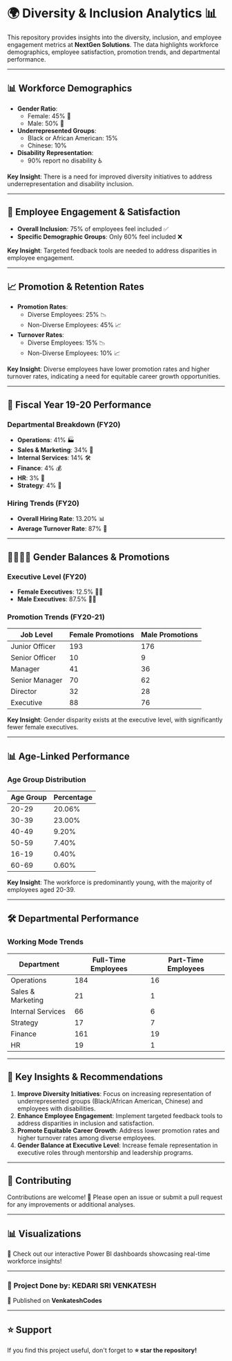 # 🌍 Diversity & Inclusion Analytics 📊

This repository provides insights into the diversity, inclusion, and employee engagement metrics at **NextGen Solutions**. The data highlights workforce demographics, employee satisfaction, promotion trends, and departmental performance.

---

## 📊 Workforce Demographics

- **Gender Ratio**: 
  - Female: 45% 👩
  - Male: 50% 👨
- **Underrepresented Groups**:
  - Black or African American: 15% 
  - Chinese: 10% 
- **Disability Representation**: 
  - 90% report no disability ♿
  
**Key Insight**: There is a need for improved diversity initiatives to address underrepresentation and disability inclusion.

---

## 💼 Employee Engagement & Satisfaction

- **Overall Inclusion**: 75% of employees feel included ✅
- **Specific Demographic Groups**: Only 60% feel included ❌

**Key Insight**: Targeted feedback tools are needed to address disparities in employee engagement.

---

## 📈 Promotion & Retention Rates

- **Promotion Rates**:
  - Diverse Employees: 25% 📉
  - Non-Diverse Employees: 45% 📈
- **Turnover Rates**:
  - Diverse Employees: 15% 📉
  - Non-Diverse Employees: 10% 📈

**Key Insight**: Diverse employees have lower promotion rates and higher turnover rates, indicating a need for equitable career growth opportunities.

---

## 📅 Fiscal Year 19-20 Performance

### Departmental Breakdown (FY20)
- **Operations**: 41% 🏭
- **Sales & Marketing**: 34% 💼
- **Internal Services**: 14% 🛠️
- **Finance**: 4% 💰
- **HR**: 3% 👥
- **Strategy**: 4% 🎯

### Hiring Trends (FY20)
- **Overall Hiring Rate**: 13.20% 📊
- **Average Turnover Rate**: 87% 🔄

---

## 👩‍💼👨‍💼 Gender Balances & Promotions

### Executive Level (FY20)
- **Female Executives**: 12.5% 👩‍💼
- **Male Executives**: 87.5% 👨‍💼

### Promotion Trends (FY20-21)
| Job Level          | Female Promotions | Male Promotions |
|--------------------|-------------------|-----------------|
| Junior Officer     | 193               | 176             |
| Senior Officer     | 10                | 9               |
| Manager            | 41                | 36              |
| Senior Manager     | 70                | 62              |
| Director           | 32                | 28              |
| Executive          | 88                | 76              |

**Key Insight**: Gender disparity exists at the executive level, with significantly fewer female executives.

---

## 📊 Age-Linked Performance

### Age Group Distribution
| Age Group | Percentage |
|-----------|------------|
| 20-29     | 20.06%     |
| 30-39     | 23.00%     |
| 40-49     | 9.20%      |
| 50-59     | 7.40%      |
| 16-19     | 0.40%      |
| 60-69     | 0.60%      |

**Key Insight**: The workforce is predominantly young, with the majority of employees aged 20-39.

---

## 🛠️ Departmental Performance

### Working Mode Trends
| Department         | Full-Time Employees | Part-Time Employees |
|--------------------|---------------------|---------------------|
| Operations         | 184                 | 16                  |
| Sales & Marketing  | 21                  | 1                   |
| Internal Services  | 66                  | 6                   |
| Strategy           | 17                  | 7                   |
| Finance            | 161                 | 19                  |
| HR                 | 19                  | 1                   |

---

## 🎯 Key Insights & Recommendations

1. **Improve Diversity Initiatives**: Focus on increasing representation of underrepresented groups (Black/African American, Chinese) and employees with disabilities.
2. **Enhance Employee Engagement**: Implement targeted feedback tools to address disparities in inclusion and satisfaction.
3. **Promote Equitable Career Growth**: Address lower promotion rates and higher turnover rates among diverse employees.
4. **Gender Balance at Executive Level**: Increase female representation in executive roles through mentorship and leadership programs.

---

## 🤝 Contributing

Contributions are welcome! 🎉 Please open an issue or submit a pull request for any improvements or additional analyses.

---

## 📊 Visualizations
🚀 Check out our interactive Power BI dashboards showcasing real-time workforce insights!

---

### 📌 **Project Done by:** **KEDARI SRI VENKATESH**  
📢 Published on **VenkateshCodes**

---

## ⭐ Support  
If you find this project useful, don't forget to **⭐ star the repository!**  
